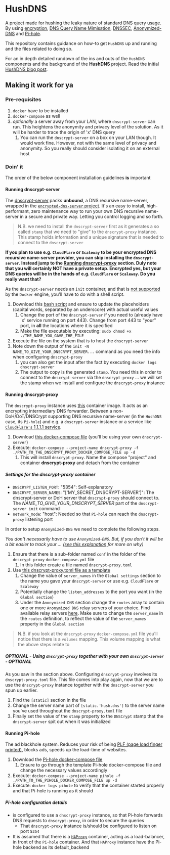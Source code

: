 # HushDNS

A project made for hushing the leaky nature of standard DNS query usage. By using [encryption][DNSCryptProject], [DNS Query Name Mimisation][DQM], [DNSSEC][DNSSEC], [Anonymized-DNS][AnonymizedDNS] and [Pi-hole][PiHole].

This repository contains guidance on how-to get `HushDNS` up and running and the files related to doing so.

For an in depth detailed rundown of the ins and outs of the `HushDNS` components and the background of the **HushDNS** project. Read the initial [HushDNS blog post][hush-dns-blog-post].

## Making it work for ya

### Pre-requisites

1. `docker` have to be installed
1. `docker-compose` as well
1. *optionally* a server away from your LAN, where `dnscrypt-server` can run. This heightens the anonymity and privacy level of the solution. As it will be harder to trace the origin of 'x' DNS query
    1. You can run the `dnscrypt-server` on a box on your LAN though. It would work fine. However, not with the same level of privacy and anonymity. So you really should consider isolating it on an external host

### Doin' it

The order of the below component installation guidelines **is** important

#### Running dnscrypt-server

The [dnscrypt-server][dnscrypt-server] packs **unbound**, a DNS recursive name-server, wrapped in the [`encrypted-dns-server` project][encrypted-dns-server-proxy]. It's an easy to install, high-performant, zero maintenance way to run your own DNS recursive name-server in a secure and private way. Letting you control logging and so forth.

> N.B. we need to install the `dnscrypt-server` first as it generates a so called `stamp` that we need to "give" to the `dnscrypt-proxy` instance. This stamp holds information and a unique signature that is needed to connect to the `dnscrypt-server`

**If you plan to use e.g. `CloudFlare` or `Scaleway` to be your encrypted DNS recursive name-server provider, you can skip installing the `dnscrypt-server`. Instead jump to the [Running dnscrypt-proxy](#Running-dnscrypt-proxy) section. Duly note that you will certainly NOT have a private setup. Encrypted yes, but your DNS queries will be in the hands of e.g. `CloudFlare` or `Scaleway`. Do you really want that?**

As the `dnscrypt-server` needs an `init` container, and that is [not supported][docker-init-container] by the `Docker` engine, you'll have to do with a shell script.

1. Download this [bash script][dnscrypt-server-bash-script] and ensure to update the placeholders (capital words, separated by an underscore) with actual useful values
    1. Change the port of the `dnscrypt-server` if you need to (already have 'x' service running on port 443). Change from port 443 to "your" port, in **all** the locations where it is specified
    1. Make the file executable by executing: `sudo chmod +x ./THE_NAME_YOU_GAVE_THE_FILE`
1. Execute the file on the system that is to host the `dnscrypt-server`
1. Note down the output of the `init -N NAME_TO_GIVE_YOUR_DNSCRYPT_SERVER...` command as you need the info when configuring `dnscrypt-proxy`
   1. you can also get the input after the fact by executing `docker logs dnscrypt-server`
   1. The output to copy is the generated `stamp`. You need this in order to connect to the `dnscrypt-server` via the `dnscrypt-proxy` ... we will set the stamp when we install and configure the `dnscrypt-proxy` instance

#### Running dnscrypt-proxy

The `dnscrypt-proxy` instance uses [this][dnscrypt-proxy-container-image] container image. It acts as an encrypting intermediary DNS forwarder. Between a non-DoH/DoT/DNSCrypt supporting DNS recursive name-server (in the `HushDNS` case, its `Pi-hole`) and e.g. a `dnscrypt-server` instance or a service like [`CloudFlare's` 1.1.1.1 service][CloudFlare-1.1.1.1].

1. Download [this docker-compose file][dnscrypt-proxyDockerComposeFile] (you'll be using your own `dnscrypt-server`)
1. Execute: `docker-compose --project-name dnscrypt-proxy -f ./PATH_TO_THE_DNSCRYPT_PROXY_DOCKER_COMPOSE_FILE up -d`
   1. This will install `dnscrypt-proxy`. Name the compose "project" and container **dnscrypt-proxy** and detach from the container

##### Settings for the dnscrypt-proxy container

- `DNSCRYPT_LISTEN_PORT`: "5354": Self-explanatory
- `DNSCRYPT_SERVER_NAMES`: "['MY_SECRET_DNSCRYPT-SERVER']": The dnscrypt-server or DoH server that `dnscrypt-proxy` should connect to. The *NAME_TO_GIVE_YOUR_DNSCRYPT_SERVER* part of the `dnscrypt-server init` command
- `network_mode`: "host": Needed so that `Pi-hole` can reach the `dnscrypt-proxy` listening port

In order to setup `Anonymized-DNS` we need to complete the following steps.

*You don't necessarily have to use `Anonymized-DNS`. But, if you don't it will be a bit easier to track your ...     ([see this explanation][considering-anonymized-dns] for more on why)*

1. Ensure that there is a sub-folder named `conf` in the folder of the `dnscrypt-proxy` `docker-compose.yml` file
    1. In this folder create a file named `dnscrypt-proxy.toml`
2. Use [this dnscrypt-proxy.toml file as a template][dnscrypt-proxy-toml-example]
    1. Change the value of `server_names` in the `Global settings` section to the name you gave your `dnscrypt-server` or use e.g. `CloudFlare` or `Scaleway`
    2. Potentially change the `listen_addresses` to the port you want (in the `Global section`)
    3. Under the `Anonymized DNS` section change the `routes` array to contain one or more `Anonymized DNS` relay servers of your choice. Find available relay servers [here][Anonymized-DNS-relays]. Make sure to change the `server_name` in the `routes` definition, to reflect the value of the `server_names` property in the `Global section`

> N.B. if you look at the `dnscrypt-proxy` `docker-compose.yml` file you'll notice that there is a `volumes` mapping. This volume mapping is what the above steps relate to

##### OPTIONAL - Using `dnscrypt-proxy` together with your own `dnscrypt-server` - OPTIONAL

As you saw in the section above. Configuring `dnscrypt-proxy` involves its `dnscrypt-proxy.toml` file. This file comes into play again, now that we are to use the `dnscrypt-proxy` instance together with the `dnscrypt-server` you spun up earlier.

1. Find the `[static]` section in the file
1. Change the server name part of `[static.'hush.dns']` to the server name you've used throughout the `dnscrypt-proxy.toml` file
1. Finally set the value of the `stamp` property to the `DNSCrypt` stamp that the `dnscrypt-server` spit out when it was initialized

#### Running Pi-hole

The ad blackhole system. Reduces your risk of being [PLF (page load finger printed)][PFL], blocks ads, speeds up the load-time of websites.

1. Download the [Pi-hole docker-compose file][pihole-docker-compose]
   1. Ensure to go through the template Pi-hole docker-compose file and change the necessary values accordingly
1. Execute: `docker-compose --project-name pihole -f ./PATH_TO_THE_PIHOLE_DOCKER_COMPOSE_FILE up -d`
1. Execute: `docker logs pihole` to verify that the container started properly and that Pi-hole is running as it should

##### Pi-hole configuration details

- is configured to use a `dnscrypt-proxy` instance, so that Pi-hole forwards DNS requests to `dnscrypt-proxy`, in order to secure the queries
  - That `dnscrypt-proxy` instance is/should be configured to listen on port `5354`
- It is assumed that there is a [`HAProxy`][HAProxy] container, acting as a load-balancer, in front of the `Pi-hole` container. And that `HAProxy` instance have the Pi-hole backend as its default_backend

[//]: # "Links"
[DQM]: https://tools.ietf.org/html/rfc7816
[AnonymizedDNS]: https://github.com/DNSCrypt/dnscrypt-proxy/wiki/Anonymized-DNS
[DNSCryptProject]: https://dnscrypt.info/
[DNSSEC]: https://en.wikipedia.org/wiki/Domain_Name_System_Security_Extensions
[PiHole]: https://docs.pi-hole.net/
[dnscrypt-proxy-container-image]: https://github.com/djaydev/docker-dnscrypt-proxy
[hush-dns-blog-post]: https://bengtssondd.it/anonymity/privacy/security/2020/04/02/HushDNS-can-I-please-get-me-some-DNS-privacy/
[PFL]: https://blog.apnic.net/2019/08/23/what-can-you-learn-from-an-ip-address/
[pihole-docker-compose]: https://github.com/larssb/HushDNS/blob/master/unit-deployment/pi-hole/docker-compose.yml
[CloudFlare-1.1.1.1]: https://developers.cloudflare.com/1.1.1.1/dns-over-https/cloudflared-proxy/
[dnscrypt-server]: https://github.com/DNSCrypt/dnscrypt-server-docker
[encrypted-dns-server-proxy]: https://github.com/jedisct1/encrypted-dns-server
[docker-init-container]: https://github.com/docker/compose/issues/6855
[dnscrypt-proxyDockerComposeFile]: https://github.com/larssb/HushDNS/blob/master/unit-deployment/dnscrypt-proxy/provider-own-server/docker-compose.yml
[considering-anonymized-dns]: https://bengtssondd.it/anonymity/privacy/security/2020/04/02/HushDNS-can-I-please-get-me-some-DNS-privacy/#considering-anonymized-dns-header
[dnscrypt-proxy-toml-example]: https://github.com/larssb/HushDNS/blob/master/unit-deployment/dnscrypt-proxy/provider-own-server/conf/dnscrypt-proxy.toml
[Anonymized-DNS-relays]: https://github.com/DNSCrypt/dnscrypt-resolvers/blob/master/v2/relays.md
[HAProxy]: http://www.haproxy.org/
[dnscrypt-server-bash-script]: https://github.com/larssb/HushDNS/blob/master/unit-deployment/dnscrypt-server/setup.sh